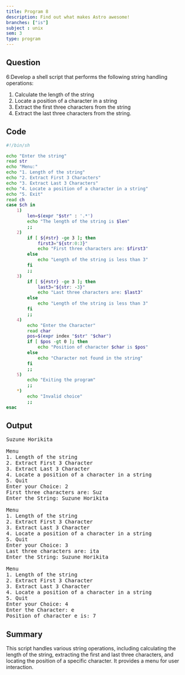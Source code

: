 ```yaml
---
title: Program 8
description: Find out what makes Astro awesome!
branches: ["is"]
subject : unix
sem: 3
type: program
---
```



## Question
6:Develop a shell script that performs the following string handling operations: 
1. Calculate the length of the string 
2. Locate a position of a character in a string 
3. Extract the first three characters from the string 
4. Extract the last three characters from the string.

## Code
```bash
#!/bin/sh

echo "Enter the string"
read str
echo "Menu:"
echo "1. Length of the string"
echo "2. Extract First 3 Characters"
echo "3. Extract Last 3 Characters"
echo "4. Locate a position of a character in a string"
echo "5. Exit"
read ch
case $ch in
    1)
        len=$(expr "$str" : '.*')
        echo "The length of the string is $len"
        ;;
    2)
        if [ ${#str} -ge 3 ]; then
            first3="${str:0:3}"
            echo "First three characters are: $first3"
        else
            echo "Length of the string is less than 3"
        fi
        ;;
    3)
        if [ ${#str} -ge 3 ]; then
            last3="${str: -3}"
            echo "Last three characters are: $last3"
        else
            echo "Length of the string is less than 3"
        fi
        ;;
    4)
        echo "Enter the Character"
        read char
        pos=$(expr index "$str" "$char")
        if [ $pos -gt 0 ]; then
            echo "Position of character $char is $pos"
        else
            echo "Character not found in the string"
        fi
        ;;
    5)
        echo "Exiting the program"
        ;;
    *)
        echo "Invalid choice"
        ;;
esac
```

## Output
<pre>
Suzune Horikita

Menu
1. Length of the string
2. Extract First 3 Character
3. Extract Last 3 Character
4. Locate a position of a character in a string
5. Quit
Enter your Choice: 2
First three characters are: Suz
Enter the String: Suzune Horikita

Menu
1. Length of the string
2. Extract First 3 Character
3. Extract Last 3 Character
4. Locate a position of a character in a string
5. Quit
Enter your Choice: 3
Last three characters are: ita
Enter the String: Suzune Horikita

Menu
1. Length of the string
2. Extract First 3 Character
3. Extract Last 3 Character
4. Locate a position of a character in a string
5. Quit
Enter your Choice: 4
Enter the Character: e
Position of character e is: 7
</pre>

## Summary
This script handles various string operations, including calculating the length of the string, extracting the first and last three characters, and locating the position of a specific character. It provides a menu for user interaction.